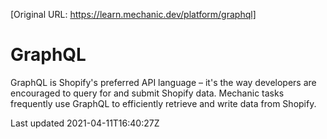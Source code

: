 [Original URL: https://learn.mechanic.dev/platform/graphql]

# GraphQL

GraphQL is Shopify's preferred API language – it's the way developers are encouraged to query for and submit Shopify data. Mechanic tasks frequently use GraphQL to efficiently retrieve and write data from Shopify.

Last updated 2021-04-11T16:40:27Z